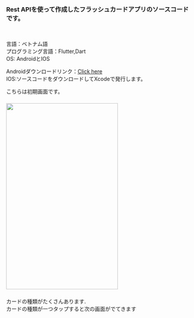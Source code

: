 <h3>Rest APIを使って作成したフラッシュカードアプリのソースコードです。</h3></br>
<p>
言語：ベトナム語</br>
プログラミング言語：Flutter,Dart</br>
OS: AndroidとIOS
</p>
<div>
Androidダウンロードリンク：<a href="">Click here</a></br>
IOS:ソースコードをダウンロードしてXcodeで発行します。
</div>
<p>こちらは初期画面です。</p>
<img width="300" height="500" style="margin:8px 0px;" src="https://user-images.githubusercontent.com/106483026/205782411-8705a967-0974-45b4-a85a-abe137165468.jpg">
<p>カードの種類がたくさんあります.</br>カードの種類が一つタップすると次の画面がでてきます</p>


